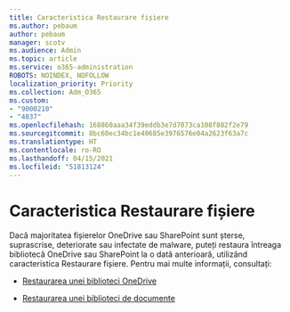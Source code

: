 ```yaml
---
title: Caracteristica Restaurare fișiere
ms.author: pebaum
author: pebaum
manager: scotv
ms.audience: Admin
ms.topic: article
ms.service: o365-administration
ROBOTS: NOINDEX, NOFOLLOW
localization_priority: Priority
ms.collection: Adm_O365
ms.custom:
- "9000210"
- "4837"
ms.openlocfilehash: 168860aaa34f39eddb3e7d7073ca108f882f2e79
ms.sourcegitcommit: 8bc60ec34bc1e40685e3976576e04a2623f63a7c
ms.translationtype: HT
ms.contentlocale: ro-RO
ms.lasthandoff: 04/15/2021
ms.locfileid: "51813124"
---
```

# <a name="files-restore-feature"></a>Caracteristica Restaurare fișiere

Dacă majoritatea fișierelor OneDrive sau SharePoint sunt șterse, suprascrise, deteriorate sau infectate de malware, puteți restaura întreaga bibliotecă OneDrive sau SharePoint la o dată anterioară, utilizând caracteristica Restaurare fișiere. Pentru mai multe informații, consultați:

- [Restaurarea unei biblioteci OneDrive](https://support.office.com/article/restore-your-onedrive-fa231298-759d-41cf-bcd0-25ac53eb8a150)

- [Restaurarea unei biblioteci de documente](https://support.office.com/article/restore-a-document-library-317791c3-8bd0-4dfd-8254-3ca90883d39a)

